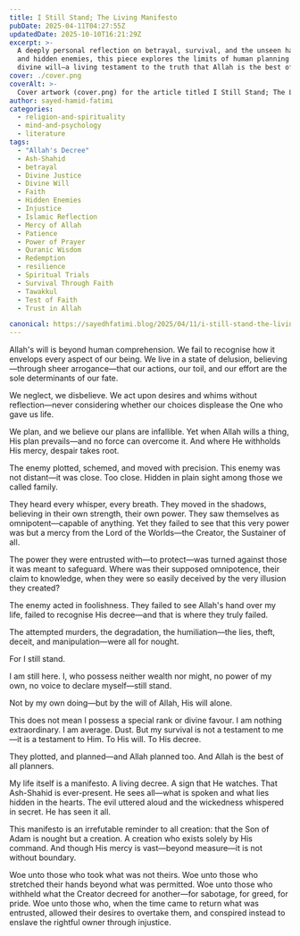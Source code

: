 ```yaml
---
title: I Still Stand; The Living Manifesto
pubDate: 2025-04-11T04:27:55Z
updatedDate: 2025-10-10T16:21:29Z
excerpt: >-
  A deeply personal reflection on betrayal, survival, and the unseen hand of Allah. Through hardship
  and hidden enemies, this piece explores the limits of human planning and the boundless reach of
  divine will—a living testament to the truth that Allah is the best of all planners.
cover: ./cover.png
coverAlt: >-
  Cover artwork (cover.png) for the article titled I Still Stand; The Living Manifesto.
author: sayed-hamid-fatimi
categories:
  - religion-and-spirituality
  - mind-and-psychology
  - literature
tags:
  - "Allah's Decree"
  - Ash-Shahid
  - betrayal
  - Divine Justice
  - Divine Will
  - Faith
  - Hidden Enemies
  - Injustice
  - Islamic Reflection
  - Mercy of Allah
  - Patience
  - Power of Prayer
  - Quranic Wisdom
  - Redemption
  - resilience
  - Spiritual Trials
  - Survival Through Faith
  - Tawakkul
  - Test of Faith
  - Trust in Allah

canonical: https://sayedhfatimi.blog/2025/04/11/i-still-stand-the-living-manifesto/
---
```


Allah's will is beyond human comprehension. We fail to recognise how it envelops every aspect of our being. We live in a state of delusion, believing—through sheer arrogance—that our actions, our toil, and our effort are the sole determinants of our fate.

We neglect, we disbelieve. We act upon desires and whims without reflection—never considering whether our choices displease the One who gave us life.

We plan, and we believe our plans are infallible. Yet when Allah wills a thing, His plan prevails—and no force can overcome it. And where He withholds His mercy, despair takes root.

The enemy plotted, schemed, and moved with precision. This enemy was not distant—it was close. Too close. Hidden in plain sight among those we called family.

They heard every whisper, every breath. They moved in the shadows, believing in their own strength, their own power. They saw themselves as omnipotent—capable of anything. Yet they failed to see that this very power was but a mercy from the Lord of the Worlds—the Creator, the Sustainer of all.

The power they were entrusted with—to protect—was turned against those it was meant to safeguard. Where was their supposed omnipotence, their claim to knowledge, when they were so easily deceived by the very illusion they created?

The enemy acted in foolishness. They failed to see Allah's hand over my life, failed to recognise His decree—and that is where they truly failed.

The attempted murders, the degradation, the humiliation—the lies, theft, deceit, and manipulation—were all for nought.

For I still stand.

I am still here. I, who possess neither wealth nor might, no power of my own, no voice to declare myself—still stand.

Not by my own doing—but by the will of Allah, His will alone.

This does not mean I possess a special rank or divine favour. I am nothing extraordinary. I am average. Dust. But my survival is not a testament to me—it is a testament to Him. To His will. To His decree.

They plotted, and planned—and Allah planned too. And Allah is the best of all planners.

My life itself is a manifesto. A living decree. A sign that He watches. That Ash-Shahid is ever-present. He sees all—what is spoken and what lies hidden in the hearts. The evil uttered aloud and the wickedness whispered in secret. He has seen it all.

This manifesto is an irrefutable reminder to all creation: that the Son of Adam is nought but a creation. A creation who exists solely by His command. And though His mercy is vast—beyond measure—it is not without boundary.

Woe unto those who took what was not theirs.
Woe unto those who stretched their hands beyond what was permitted.
Woe unto those who withheld what the Creator decreed for another—for sabotage, for greed, for pride.
Woe unto those who, when the time came to return what was entrusted, allowed their desires to overtake them, and conspired instead to enslave the rightful owner through injustice.
